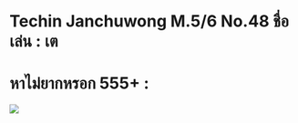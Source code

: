 # Techin Janchuwong M.5/6 No.48 ชื่อเล่น : เต

# หาไม่ยากหรอก 555+ :
[![](https://cdn.pixabay.com/photo/2016/04/06/17/54/click-here-1312391__340.png)](https://www.youtube.com/watch?v=dQw4w9WgXcQ)<br />


